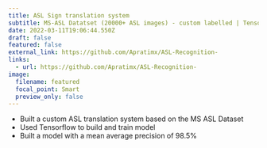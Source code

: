 ```yaml
---
title: ASL Sign translation system
subtitle: MS-ASL Datatset (20000+ ASL images) - custom labelled | Tensorflow
date: 2022-03-11T19:06:44.550Z
draft: false
featured: false
external_link: https://github.com/Apratimx/ASL-Recognition-
links:
  - url: https://github.com/Apratimx/ASL-Recognition-
image:
  filename: featured
  focal_point: Smart
  preview_only: false
---
```



* Built a custom ASL translation system based on the MS ASL Dataset 
* Used Tensorflow to build and train model
* Built a model with a mean average precision of 98.5%